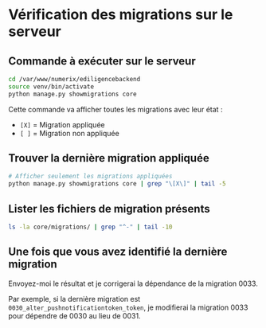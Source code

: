 # Vérification des migrations sur le serveur

## Commande à exécuter sur le serveur

```bash
cd /var/www/numerix/ediligencebackend
source venv/bin/activate
python manage.py showmigrations core
```

Cette commande va afficher toutes les migrations avec leur état :
- `[X]` = Migration appliquée
- `[ ]` = Migration non appliquée

## Trouver la dernière migration appliquée

```bash
# Afficher seulement les migrations appliquées
python manage.py showmigrations core | grep "\[X\]" | tail -5
```

## Lister les fichiers de migration présents

```bash
ls -la core/migrations/ | grep "^-" | tail -10
```

## Une fois que vous avez identifié la dernière migration

Envoyez-moi le résultat et je corrigerai la dépendance de la migration 0033.

Par exemple, si la dernière migration est `0030_alter_pushnotificationtoken_token`, 
je modifierai la migration 0033 pour dépendre de 0030 au lieu de 0031.
